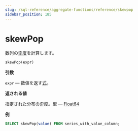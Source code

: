 ```yaml
---
slug: /sql-reference/aggregate-functions/reference/skewpop
sidebar_position: 185
---
```


# skewPop

数列の[歪度](https://en.wikipedia.org/wiki/Skewness)を計算します。

``` sql
skewPop(expr)
```

**引数**

`expr` — 数値を返す[式](../../../sql-reference/syntax.md#syntax-expressions)。

**返される値**

指定された分布の歪度。型 — [Float64](../../../sql-reference/data-types/float.md)

**例**

``` sql
SELECT skewPop(value) FROM series_with_value_column;
```

